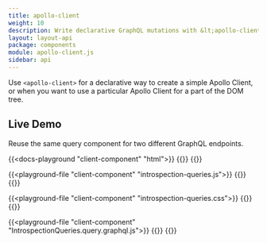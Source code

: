```yaml
---
title: apollo-client
weight: 10
description: Write declarative GraphQL mutations with &lt;apollo-client&gt; custom element. Connect all your Apollo Elements to an Apollo GraphQL client instance, no matter how deep they are in the shadow DOM.
layout: layout-api
package: components
module: apollo-client.js
sidebar: api
---
```


<!-- ----------------------------------------------------------------------------------------
     Welcome! This file includes automatically generated API documentation.
     To edit the docs that appear within, find the original source file under `packages/*`,
     corresponding to the package name and module in this YAML front-matter block.
     Thank you for your interest in Apollo Elements 😁
------------------------------------------------------------------------------------------ -->


Use `<apollo-client>` for a declarative way to create a simple Apollo Client, or when you want to use a particular Apollo Client for a part of the DOM tree.

## Live Demo

Reuse the same query component for two different GraphQL endpoints.

{{<docs-playground "client-component" "html">}}
{{<include index.html>}}
{{</docs-playground>}}

{{<playground-file "client-component" "introspection-queries.js">}}
{{<include introspection-queries.js>}}
{{</playground-file>}}

{{<playground-file "client-component" "introspection-queries.css">}}
{{<include introspection-queries.css>}}
{{</playground-file>}}

{{<playground-file "client-component" "IntrospectionQueries.query.graphql.js">}}
{{<include IntrospectionQueries.query.graphql.js>}}
{{</playground-file>}}

